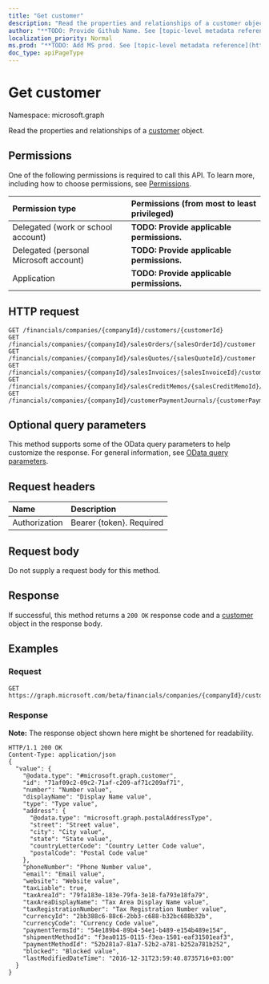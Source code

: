 ```yaml
---
title: "Get customer"
description: "Read the properties and relationships of a customer object."
author: "**TODO: Provide Github Name. See [topic-level metadata reference](https://msgo.azurewebsites.net/add/document/guidelines/metadata.html#topic-level-metadata)**"
localization_priority: Normal
ms.prod: "**TODO: Add MS prod. See [topic-level metadata reference](https://msgo.azurewebsites.net/add/document/guidelines/metadata.html#topic-level-metadata)**"
doc_type: apiPageType
---
```


# Get customer

Namespace: microsoft.graph

Read the properties and relationships of a [customer](../resources/customer.md) object.

## Permissions
One of the following permissions is required to call this API. To learn more, including how to choose permissions, see [Permissions](/concepts/permissions-reference.md).

|Permission type|Permissions (from most to least privileged)|
|:---|:---|
|Delegated (work or school account)|**TODO: Provide applicable permissions.**|
|Delegated (personal Microsoft account)|**TODO: Provide applicable permissions.**|
|Application|**TODO: Provide applicable permissions.**|

## HTTP request
<!-- {
  "blockType": "ignored"
}
-->
``` http
GET /financials/companies/{companyId}/customers/{customerId}
GET /financials/companies/{companyId}/salesOrders/{salesOrderId}/customer
GET /financials/companies/{companyId}/salesQuotes/{salesQuoteId}/customer
GET /financials/companies/{companyId}/salesInvoices/{salesInvoiceId}/customer
GET /financials/companies/{companyId}/salesCreditMemos/{salesCreditMemoId}/customer
GET /financials/companies/{companyId}/customerPaymentJournals/{customerPaymentJournalId}/customerPayments/{customerPaymentId}/customer
```

## Optional query parameters
This method supports some of the OData query parameters to help customize the response. For general information, see [OData query parameters](/graph/query-parameters).

## Request headers
|Name|Description|
|:---|:---|
|Authorization|Bearer {token}. Required|

## Request body
Do not supply a request body for this method.

## Response
If successful, this method returns a `200 OK` response code and a [customer](../resources/customer.md) object in the response body.

## Examples

### Request
<!-- {
  "blockType": "request",
  "name": "get_customer"
}
-->
``` http
GET https://graph.microsoft.com/beta/financials/companies/{companyId}/customers/{customerId}
```

### Response
**Note:** The response object shown here might be shortened for readability.
<!-- {
  "blockType": "response",
  "truncated": true,
  "@odata.type": "microsoft.graph.customer"
}
-->
``` http
HTTP/1.1 200 OK
Content-Type: application/json
{
  "value": {
    "@odata.type": "#microsoft.graph.customer",
    "id": "71af09c2-09c2-71af-c209-af71c209af71",
    "number": "Number value",
    "displayName": "Display Name value",
    "type": "Type value",
    "address": {
      "@odata.type": "microsoft.graph.postalAddressType",
      "street": "Street value",
      "city": "City value",
      "state": "State value",
      "countryLetterCode": "Country Letter Code value",
      "postalCode": "Postal Code value"
    },
    "phoneNumber": "Phone Number value",
    "email": "Email value",
    "website": "Website value",
    "taxLiable": true,
    "taxAreaId": "79fa183e-183e-79fa-3e18-fa793e18fa79",
    "taxAreaDisplayName": "Tax Area Display Name value",
    "taxRegistrationNumber": "Tax Registration Number value",
    "currencyId": "2bb388c6-88c6-2bb3-c688-b32bc688b32b",
    "currencyCode": "Currency Code value",
    "paymentTermsId": "54e189b4-89b4-54e1-b489-e154b489e154",
    "shipmentMethodId": "f3ea0115-0115-f3ea-1501-eaf31501eaf3",
    "paymentMethodId": "52b281a7-81a7-52b2-a781-b252a781b252",
    "blocked": "Blocked value",
    "lastModifiedDateTime": "2016-12-31T23:59:40.8735716+03:00"
  }
}
```

